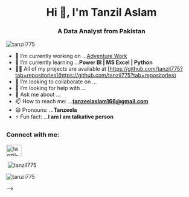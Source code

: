 <h1 align="center">Hi 👋, I'm Tanzil Aslam</h1>
<h3 align="center">A Data Analyst from Pakistan</h3>


<p align="left"> <img src="https://komarev.com/ghpvc/?username=tanzil775&label=Profile%20views&color=0e75b6&style=flat" alt="tanzil775" /> </p>

- 🔭 I’m currently working on ...[Adventure Work](https://github.com/tanzil775?tab=repositories)
- 🌱 I’m currently learning ...**Power BI | MS Excel | Python**
- 👨‍💻 All of my projects are available at [https://github.com/tanzil775?tab=repositories](https://github.com/tanzil775?tab=repositories)
- 👯 I’m looking to collaborate on ...
- 🤔 I’m looking for help with ...
- 💬 Ask me about ...
- 📫 How to reach me: ...**tanzeelaslam166@gmail.com**
- 😄 Pronouns: ...**Tanzeela**
- ⚡ Fun fact: ...**I am I am talkative person**
<h3 align="left">Connect with me:</h3>
<p align="left">
<a href="https://linkedin.com/in/tanzil-aslam" target="blank"><img align="center" src="https://raw.githubusercontent.com/rahuldkjain/github-profile-readme-generator/master/src/images/icons/Social/linked-in-alt.svg" alt="tanzil-aslam" height="30" width="40" /></a>
</p>

<p>&nbsp;<img align="center" src="https://github-readme-stats.vercel.app/api?username=tanzil775&show_icons=true&locale=en" alt="tanzil775" /></p>

<p><img align="center" src="https://github-readme-streak-stats.herokuapp.com/?user=tanzil775&" alt="tanzil775" /></p>
-->

